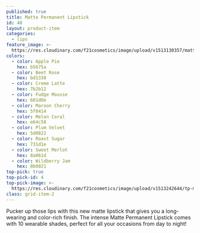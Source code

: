 ```yaml
---
published: true
title: Matte Permanent Lipstick
id: 48
layout: product-item
categories:
  - lips
feature_image: >-
  https://res.cloudinary.com/f21cosmetics/image/upload/v1513130357/matte-permanent.jpg
colors:
  - color: Apple Pie
    hex: b5675a
  - color: Beet Rose
    hex: bd1338
  - color: Creme Latte
    hex: 7b2b12
  - color: Fudge Mousse
    hex: 601d0e
  - color: Maroon Cherry
    hex: 5f0414
  - color: Melon Coral
    hex: e64c58
  - color: Plum Velvet
    hex: 5d0822
  - color: Roast Sugar
    hex: 731d1e
  - color: Sweet Merlot
    hex: 8a061d
  - color: Wildberry Jam
    hex: 8b0021
top-pick: true
top-pick-id: 4
top-pick-image: >-
  https://res.cloudinary.com/f21cosmetics/image/upload/v1513242644/tp-matte-permanent.jpg
class: grid-item-2
---
```

Pucker up those lips with this new matte lipstick that gives you a long-wearing and color-rich finish. The intense Matte Permanent Lipstick comes with 10 wearable shades, perfect for all your occasions from day to night!
